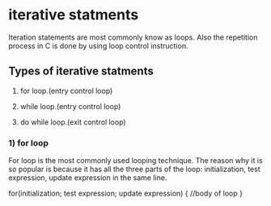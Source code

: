 # iterative statments

Iteration statements are most commonly know as loops. Also the repetition process in C is done by using loop control instruction. 

## Types of iterative statments

1. for loop.(entry control loop)

2. while loop.(entry control loop)

3. do while loop.(exit control loop)


### 1) for loop 

For loop is the most commonly used looping technique. The reason why it is so popular is because it has all the three parts of the loop: initialization, test expression, update expression in the same line. 

   for(initialization; test expression; update expression)
     {
      //body of loop
     }